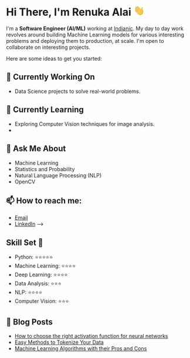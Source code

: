 <h1>Hi There, I'm Renuka Alai <img  src="https://raw.githubusercontent.com/ABSphreak/ABSphreak/master/gifs/Hi.gif" width="30px"></h1>

I'm a **Software Engineer (AI/ML)** working at [Indianic](https://www.indianic.com/). My day to day work revolves around building Machine Learning models for various interesting problems and deploying them to production, at scale. I'm open to collaborate on interesting projects.

Here are some ideas to get you started:

## 🔭 Currently Working On

- Data Science projects to solve real-world problems.

## 🌱 Currently Learning

- Exploring Computer Vision techniques for image analysis.
- 
## 💬 Ask Me About

- Machine Learning
- Statistics and Probability
- Natural Language Processing (NLP)
- OpenCV

  
## 📫 How to reach me: 
- [Email](mailto:renukaalai@gmail.com)
- [LinkedIn](https://www.linkedin.com/in/renukaalai/)
-->
## Skill Set :muscle:

- Python: ⭐⭐⭐⭐⭐
- Machine Learning: ⭐⭐⭐⭐
- Deep Learning: ⭐⭐⭐⭐
- Data Analysis: ⭐⭐⭐
- NLP: ⭐⭐⭐⭐
- Computer Vision: ⭐⭐⭐

## 📝 Blog Posts

- [How to choose the right activation function for neural networks](https://medium.com/@renukaalai/how-to-choose-the-right-activation-function-for-neural-networks-c8f6b4fbd147)
- [Easy Methods to Tokenize Your Data](https://medium.com/@renukaalai/easy-methods-to-tokenize-your-data-833109296345)
- [Machine Learning Algorithms with their Pros and Cons](https://medium.com/@renukaalai/machine-learning-algorithms-with-their-pros-and-cons-6e26be126394)

